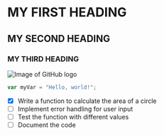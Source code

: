 # MY FIRST HEADING
## MY SECOND HEADING
### MY THIRD HEADING
![Image of GitHub logo](https://github.githubassets.com/images/modules/logos_page/GitHub-Mark.png)
``` javascript
var myVar = "Hello, world!";
```
- [x] Write a function to calculate the area of a circle
- [ ] Implement error handling for user input
- [ ] Test the function with different values
- [ ] Document the code
